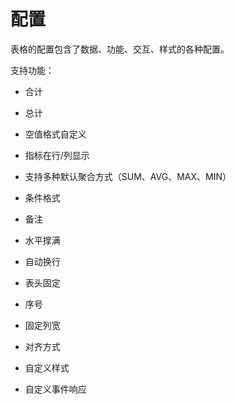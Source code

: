 # 配置

表格的配置包含了数据、功能、交互、样式的各种配置。

支持功能：

- 合计
- 总计
- 空值格式自定义
- 指标在行/列显示
- 支持多种默认聚合方式（SUM、AVG、MAX、MIN）
- 条件格式
- 备注

- 水平撑满
- 自动换行
- 表头固定
- 序号
- 固定列宽

- 对齐方式
- 自定义样式
- 自定义事件响应





